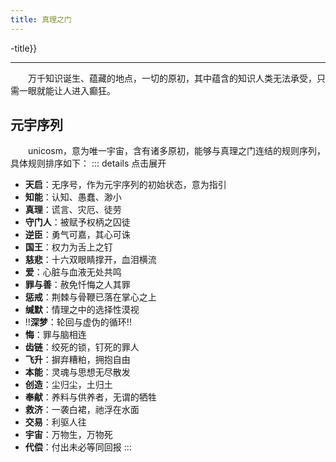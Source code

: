 ```yaml
---
title: 真理之门
---
```


-title}}

***

&emsp;&emsp;万千知识诞生、蕴藏的地点，一切的原初，其中蕴含的知识人类无法承受，只需一眼就能让人进入癫狂。

## 元宇序列

&emsp;&emsp;unicosm，意为唯一宇宙，含有诸多原初，能够与真理之门连结的规则序列，具体规则排序如下：
::: details 点击展开
- **天启**：无序号，作为元宇序列的初始状态，意为指引
- **知能**：认知、愚蠢、渺小
- **真理**：谎言、灾厄、徒劳
- **守门人**：被赋予权柄之囚徒
- **逆臣**：勇气可嘉，其心可诛
- **国王**：权力为舌上之钉
- **慈悲**：十六双眼睛撑开，血泪横流
- **爱**：心脏与血液无处共鸣
- **罪与善**：赦免忏悔之人其罪
- **惩戒**：荆棘与骨鞭已落在掌心之上
- **缄默**：情理之中的选择性漠视
- !!**深梦**：轮回与虚伪的循环!!
- **悔**：罪与脑相连
- **齿链**：绞死的锁，钉死的罪人
- **飞升**：摒弃糟粕，拥抱自由
- **本能**：灵魂与思想无尽散发
- **创造**：尘归尘，土归土
- **奉献**：养料与供养者，无谓的牺牲
- **救济**：一袭白裙，祂浮在水面
- **交易**：利驱人往
- **宇宙**：万物生，万物死
- **代偿**：付出未必等同回报
:::